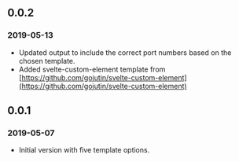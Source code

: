 ## 0.0.2
### 2019-05-13

* Updated output to include the correct port numbers based on the chosen template.
* Added svelte-custom-element template from [https://github.com/gojutin/svelte-custom-element](https://github.com/gojutin/svelte-custom-element)

## 0.0.1 
### 2019-05-07

* Initial version with five template options.